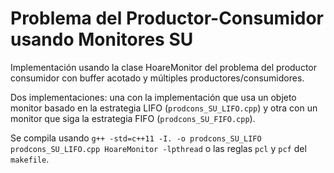 # Problema del Productor-Consumidor usando Monitores SU

Implementación usando la clase HoareMonitor del problema del productor consumidor con buffer acotado y múltiples productores/consumidores.

Dos implementaciones: una con la implementación que usa un objeto monitor basado en la estrategia LIFO (`prodcons_SU_LIFO.cpp`) y otra con un monitor que siga la estrategia FIFO (`prodcons_SU_FIFO.cpp`). 

Se compila usando `g++ -std=c++11 -I. -o prodcons_SU_LIFO prodcons_SU_LIFO.cpp HoareMonitor -lpthread` o las reglas `pcl` y `pcf` del `makefile`.
	
